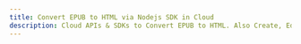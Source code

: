 ---title: Convert EPUB to HTML via Nodejs SDK in Clouddescription: Cloud APIs & SDKs to Convert EPUB to HTML. Also Create, Edit & Render Microsoft Word & OpenOffice documents in the Cloud.---